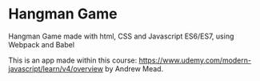 # Hangman Game
Hangman Game made with html, CSS and Javascript ES6/ES7, using Webpack and Babel

This is an app made within this course: https://www.udemy.com/modern-javascript/learn/v4/overview by Andrew Mead.
